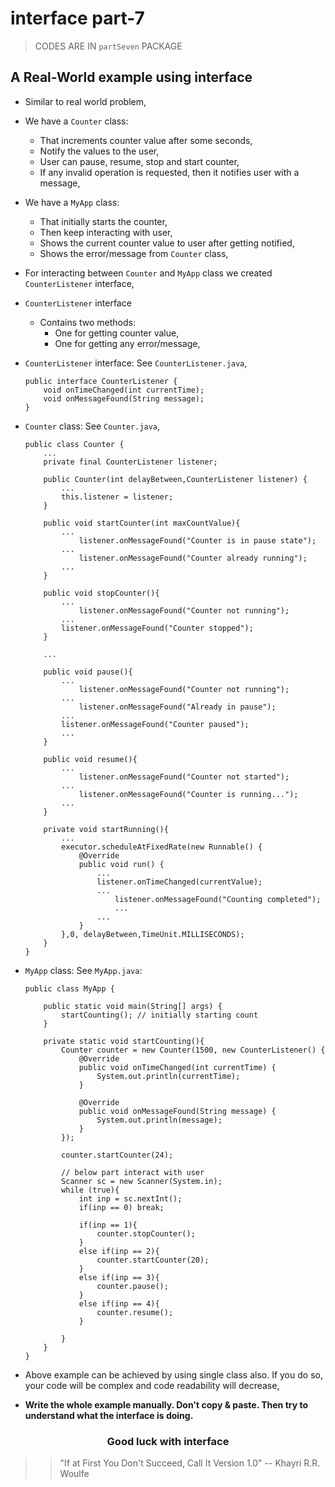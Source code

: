 
# interface part-7

> CODES ARE IN `partSeven` PACKAGE

## A Real-World example using interface
- Similar to real world problem,
- We have a `Counter` class: 
  - That increments counter value after some seconds,
  - Notify the values to the user,
  - User can pause, resume, stop and start counter,
  - If any invalid operation is requested, then it notifies user with a message,
- We have a `MyApp` class:
  - That initially starts the counter,
  - Then keep interacting with user,
  - Shows the current counter value to user after getting notified,
  - Shows the error/message from `Counter` class,
- For interacting between `Counter` and `MyApp` class we created `CounterListener` interface,
- `CounterListener` interface
  - Contains two methods:
    - One for getting counter value,
    - One for getting any error/message,

- `CounterListener` interface: See `CounterListener.java`,
  ```
  public interface CounterListener {
      void onTimeChanged(int currentTime);
      void onMessageFound(String message);
  }
  ```

- `Counter` class: See `Counter.java`,
  ```
  public class Counter {
      ...
      private final CounterListener listener;
  
      public Counter(int delayBetween,CounterListener listener) {
          ...
          this.listener = listener;
      }
  
      public void startCounter(int maxCountValue){
          ...
              listener.onMessageFound("Counter is in pause state");
          ...
              listener.onMessageFound("Counter already running");
          ...
      }
  
      public void stopCounter(){
          ...
              listener.onMessageFound("Counter not running");
          ...
          listener.onMessageFound("Counter stopped");
      }
  
      ...
  
      public void pause(){
          ...
              listener.onMessageFound("Counter not running");
          ...
              listener.onMessageFound("Already in pause");
          ...
          listener.onMessageFound("Counter paused");
          ...
      }
  
      public void resume(){
          ...
              listener.onMessageFound("Counter not started");
          ...
              listener.onMessageFound("Counter is running...");
          ...
      }
  
      private void startRunning(){
          ...
          executor.scheduleAtFixedRate(new Runnable() {
              @Override
              public void run() {
                  ...
                  listener.onTimeChanged(currentValue);
                  ...
                      listener.onMessageFound("Counting completed");
                      ...
                  ...
              }
          },0, delayBetween,TimeUnit.MILLISECONDS);
      }
  }
  ```
  
- `MyApp` class: See `MyApp.java`:
  ```
  public class MyApp {
  
      public static void main(String[] args) {
          startCounting(); // initially starting count
      }
  
      private static void startCounting(){
          Counter counter = new Counter(1500, new CounterListener() {
              @Override
              public void onTimeChanged(int currentTime) {
                  System.out.println(currentTime);
              }
  
              @Override
              public void onMessageFound(String message) {
                  System.out.println(message);
              }
          });
  
          counter.startCounter(24);
          
          // below part interact with user
          Scanner sc = new Scanner(System.in);
          while (true){
              int inp = sc.nextInt();
              if(inp == 0) break;
  
              if(inp == 1){
                  counter.stopCounter();
              }
              else if(inp == 2){
                  counter.startCounter(20);
              }
              else if(inp == 3){
                  counter.pause();
              }
              else if(inp == 4){
                  counter.resume();
              }
  
          }
      }
  }
  ```
- Above example can be achieved by using single class also. If you do so, your code will be complex and code readability will decrease,

- **Write the whole example manually. Don't copy & paste. Then try to understand what the interface is doing.**

### <p align="center">Good luck with interface</p>

>> "If at First You Don't Succeed, Call It Version 1.0" -- Khayri R.R. Woulfe
